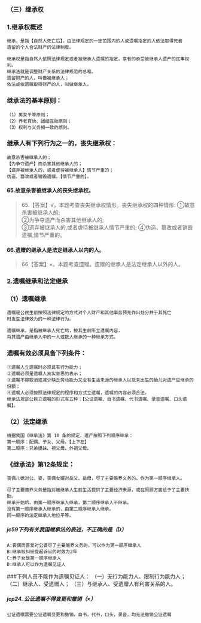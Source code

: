 ### （三）继承权
### 1.继承权概述
    继承，是指【自然人死亡后】，由法律规定的一定范围内的人或遗嘱指定的人依法取得死者
    遗留的个人合法财产的法律制度。
    
    继承权是指自然人依照法律规定或者被继承人遗嘱的指定，享有的承受被继承人遗产的民事权利。
    继承法就是调整财产关系的法律规范的总和。
    遗留财产的人，叫做被继承人；
    依法或依遗嘱取得财产的人，叫做继承人。
    
### 继承法的基本原则：
    （1）男女平等原则；
    （2）养老育幼、团结互助原则；
    （3）权利与义务相一致的原则。
    
### 继承人有下列行为之一的，丧失继承权：
    故意杀害被继承人的；
    【为争夺遗产】而杀害其他继承人的；
    【遗弃被继承人的，或者虐待被继承人】情节严重的；
    伪造、篡改或者销毁遗嘱，【情节严重的】。
    
#### 65.故意杀害被继承人的丧失继承权。
>   65.【答案】√。本题考查丧失继承权情形。丧失继承权的四种情形:
    ①故意杀害被继承人的;    
    ②为争夺遗产而杀害其他继承人的;    
    ③遗弃被继承人的,或者虐待被继承人情节严重的;
    ④伪造、篡改或者销毁遗嘱,情节严重的。   


#### 66.遗赠的继承人是法定继承人以内的人。
>   66【答案】×。本题考查遗赠。遗赠的继承人是法定继承人以外的人。
    
### 2.遗嘱继承和法定继承
### （1）遗嘱继承
    遗嘱是公民生前按照法律规定的方式对个人财产和其他事务预先作出处分并于其死亡
    时发生法律效力的一种法律行为。

    遗嘱继承，是指被继承人死亡后，按其生前所立遗嘱内容，
    将其遗产由继承人中的一人或数人继承的一种继承方式。
    
### 遗嘱有效必须具备下列条件：
    ①遗嘱人立遗嘱时必须具有行为能力；
    ②遗嘱必须是遗嘱人真实意思的表示；
    ③遗嘱不得取消或减少缺乏劳动能力又没有生活来源的继承人以及未出生的胎儿对遗产应继承的份额；
    ④遗嘱人必须按照法律规定的程序和方式立遗嘱，遗嘱的内容必须合法。
    继承法规定公民立遗嘱的形式有五种：【公证遗嘱、自书遗嘱、代书遗嘱、录音遗嘱、口头遗嘱】。
    
### （2）法定继承
    根据我国《继承法》第 10 条的规定，遗产按照下列顺序继承：
    第一顺序：配偶、子女、父母。【上下左】
    第二顺序：兄弟姐妹、祖父母、外祖父母。
    
### 《继承法》第12条规定：
    丧偶儿媳对公、婆，丧偶女婿对岳父、岳母，尽了主要赡养义务的，作为第一顺序继承人。
    
    尽了主要赡养义务是指对被继承人生前生活提供了主要经济来源，或在照顾方面给予了主要扶助。
    继承开始后，由第一顺序继承人继承，第二顺序继承人不继承。
    没有第一顺序继承人继承的，由第二顺序继承人继承。
    同一顺序的法定继承人地位平等。

##### jc59下列有关我国继承法的表述，不正确的是（D）
    A:丧偶而喜爱对公婆尽了主要赡养义务的，可以作为第一顺序继承人
    B:继承权纠纷提起诉讼的时效为2年
    C:养子女是第一顺序继承人
    D:继承人可以作为遗嘱见证人
    
###下列人员不能作为遗嘱见证人：
    （一）无行为能力人、限制行为能力人；
    （二）继承人、受遗赠人；
    （三）与继承人、受遗赠人有利害关系的人。

##### jcp24. 公证遗嘱不得变更和撤销（×）
    公证遗嘱需要公证遗嘱变更和撤销，自书，代书，口头，录音，均无法撤销公证遗嘱

















    
